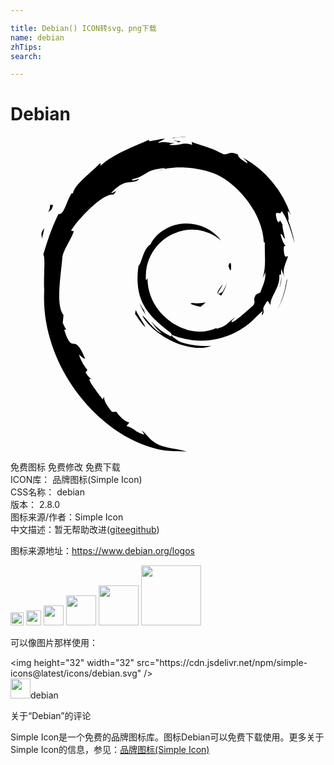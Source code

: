 ```yaml
---

title: Debian() ICON转svg、png下载
name: debian
zhTips: 
search: 

---
```


# Debian  <small style="font-size: 60%;font-weight: 100"></small>

<div id="svg" class="svg-wrap">
<svg role="img" viewBox="0 0 24 24" xmlns="http://www.w3.org/2000/svg"><title>Debian icon</title><path d="M13.88 12.68c-.4 0 .08.2.6.28.14-.1.27-.22.39-.33a3 3 0 0 1-.99.05M16.02 12.15c.23-.33.4-.69.47-1.06-.06.27-.2.5-.33.73-.75.47-.07-.27 0-.56-.8 1.01-.11.6-.14.89M16.8 10.1c.05-.72-.14-.5-.2-.22.07.04.13.5.2.22M12.38.31c.2.04.45.07.42.12.23-.05.28-.1-.43-.12M12.8.43l-.15.03.14-.01V.43M19.42 10.37c.02.64-.2.95-.38 1.5l-.35.18c-.28.54.03.35-.17.78-.44.39-1.34 1.22-1.62 1.3-.2 0 .14-.25.19-.34-.59.4-.48.6-1.37.85l-.03-.06c-2.22 1.04-5.3-1.02-5.25-3.84-.03.17-.07.13-.12.2a3.55 3.55 0 0 1 2-3.5 3.36 3.36 0 0 1 3.73.48 3.34 3.34 0 0 0-2.72-1.3c-1.18.01-2.28.76-2.65 1.57-.6.38-.67 1.47-.93 1.66-.36 2.6.66 3.72 2.38 5.04.27.19.08.21.12.35a4.7 4.7 0 0 1-1.53-1.16c.23.33.47.66.8.91-.55-.18-1.27-1.3-1.48-1.35.93 1.66 3.78 2.92 5.26 2.3a6.2 6.2 0 0 1-2.33-.28c-.33-.16-.77-.51-.7-.57a5.8 5.8 0 0 0 5.9-.84c.44-.35.93-.94 1.07-.95-.2.32.04.16-.12.44.44-.72-.2-.3.46-1.24l.24.33c-.09-.6.74-1.32.66-2.26.19-.3.2.3 0 .97.29-.74.08-.85.15-1.46.08.2.18.42.23.63-.18-.7.2-1.2.28-1.6-.09-.05-.28.3-.32-.53 0-.37.1-.2.14-.28-.08-.05-.26-.32-.38-.86.08-.13.22.33.34.34-.08-.42-.2-.75-.2-1.08-.34-.68-.12.1-.4-.3-.34-1.09.3-.25.34-.74.54.77.84 1.96.98 2.46-.1-.6-.28-1.2-.49-1.76.16.07-.26-1.24.21-.37A7.82 7.82 0 0 0 17.7 1.6c.18.17.42.39.33.42-.75-.45-.62-.48-.73-.67-.61-.25-.65.02-1.06 0C15.08.73 14.86.8 13.8.4l.05.23c-.77-.25-.9.1-1.73 0-.05-.04.27-.14.53-.18-.74.1-.7-.14-1.43.03.17-.13.36-.21.55-.32-.6.04-1.44.35-1.18.07C9.6.68 7.85 1.3 6.87 2.22L6.84 2c-.45.54-1.96 1.61-2.08 2.31l-.13.03c-.23.4-.38.85-.57 1.26-.3.52-.45.2-.4.28-.6 1.22-.9 2.25-1.16 3.1.18.27 0 1.65.07 2.76-.3 5.46 3.84 10.77 8.36 12 .67.23 1.65.23 2.49.25-.99-.28-1.12-.15-2.08-.49-.7-.32-.85-.7-1.34-1.13l.2.35c-.97-.34-.57-.42-1.36-.67l.21-.27c-.31-.03-.83-.53-.97-.81l-.34.01c-.41-.5-.63-.87-.61-1.16l-.11.2c-.13-.21-1.52-1.9-.8-1.51-.13-.12-.31-.2-.5-.55l.14-.17c-.35-.44-.64-1.02-.62-1.2.2.24.32.3.45.33-.88-2.17-.93-.12-1.6-2.2l.15-.02c-.1-.16-.18-.34-.26-.51l.06-.6c-.63-.74-.18-3.1-.09-4.4.07-.54.53-1.1.88-1.98l-.21-.04c.4-.71 2.34-2.87 3.24-2.76.43-.55-.09 0-.18-.14.96-.99 1.26-.7 1.9-.88.7-.4-.6.16-.27-.15 1.2-.3.85-.7 2.42-.85.16.1-.39.14-.52.26 1-.49 3.15-.37 4.56.27 1.63.77 3.46 3.01 3.53 5.13l.08.02c-.04.85.13 1.82-.17 2.71l.2-.42M9.54 13.23l-.05.28c.26.35.47.73.8 1.01-.24-.47-.42-.66-.75-1.3M10.16 13.2c-.14-.15-.22-.34-.31-.52.08.32.26.6.43.88l-.12-.36M21.1 10.82l-.07.15c-.1.76-.34 1.51-.69 2.21.4-.73.65-1.54.75-2.36M12.45.12c.27-.1.66-.05.95-.12-.37.03-.74.05-1.1.1l.15.02M3.01 5.14c.07.57-.43.8.11.42.3-.66-.11-.18-.1-.42M2.38 7.8c.12-.39.15-.62.2-.84-.35.44-.17.53-.2.83"/></svg>
</div>
<detail full-name='debian'></detail>

<div class="detail-page">
<p>
<span><span class="badge-success badge">免费图标</span> <span class="badge-success badge">免费修改</span>  <span class="badge-success badge">免费下载</span> </span>
<br/>
<span>
ICON库：
<span class="badge-secondary badge">品牌图标(Simple Icon)</span> 
</span>
<br/>
<span>
CSS名称：
<span class="badge-secondary badge">debian</span> 
</span>

<br/>
<span>
版本：
<span class="badge-secondary badge">2.8.0</span> 
</span>
<br/>
<span>图标来源/作者：<span class="badge-light badge">Simple Icon</span></span> 
<br/>
<span class="zh-detail">中文描述：暂无<span class="help-link"><span>帮助改进</span>(<a href="https://gitee.com/liuwave/icon-helper/edit/master/json/brands/debian.json" target="_blank" rel="noopener noreferrer">gitee</a><a href="https://github.com/liuwave/icon-helper/edit/master/json/brands/debian.json" target="_blank" rel="noopener noreferrer">github</a></span>)</span><br/>
</p>
</div><div class="description description alert alert-light"><p>图标来源地址：<a href="https://www.debian.org/logos" target="_blank" rel="noopener noreferrer">https://www.debian.org/logos</a></p></div>
<div class="alert alert-dark">
<img height="21" width="21" src="https://cdn.jsdelivr.net/npm/simple-icons@latest/icons/debian.svg" />
<img height="24" width="24" src="https://cdn.jsdelivr.net/npm/simple-icons@latest/icons/debian.svg" />
<img height="32" width="32" src="https://cdn.jsdelivr.net/npm/simple-icons@latest/icons/debian.svg" />
<img height="48" width="48" src="https://cdn.jsdelivr.net/npm/simple-icons@latest/icons/debian.svg" />
<img height="64" width="64" src="https://cdn.jsdelivr.net/npm/simple-icons@latest/icons/debian.svg" />
<img height="96" width="96" src="https://cdn.jsdelivr.net/npm/simple-icons@latest/icons/debian.svg" />

</div>
<div>
  <p>可以像图片那样使用：    
  </p>
  <div class="alert alert-primary" style="font-size: 14px">
    &lt;img height="32" width="32" src="https://cdn.jsdelivr.net/npm/simple-icons@latest/icons/debian.svg" /&gt;
    <copy-btn content='<img height="32" width="32" src="https://cdn.jsdelivr.net/npm/simple-icons@latest/icons/debian.svg" />'></copy-btn>
  </div>
  <div class="alert alert-secondary">
    <img height="32" width="32" src="https://cdn.jsdelivr.net/npm/simple-icons@latest/icons/debian.svg" />debian
    <copy-btn content="debian" btn-title="复制图标名称"></copy-btn>
  </div>
</div>

<Vssue title="关于“Debian”的评论" >关于“Debian”的评论</Vssue>


<div><p>Simple Icon是一个免费的品牌图标库。图标Debian可以免费下载使用。更多关于  Simple Icon的信息，参见：<a target="_blank" href="https://iconhelper.cn/brands.html">品牌图标(Simple Icon)</a>
</p></div>
